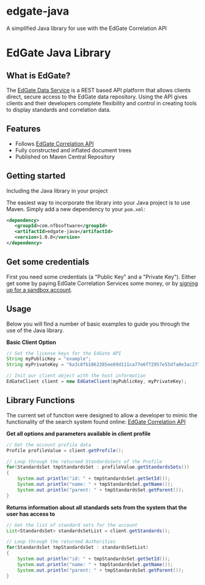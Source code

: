 # edgate-java
A simplified Java library for use with the EdGate Correlation API

# EdGate Java Library

## What is EdGate?

The [EdGate Data Service](http://correlation.edgate.com/api/docs) is a REST based API platform that allows clients direct, secure access to the EdGate data repository. Using the API gives clients and their developers complete flexibility and control in creating tools to display standards and correlation data.

Features
--------

  * Follows [EdGate Correlation API](http://correlation.edgate.com/api/docs)
  * Fully constructed and inflated document trees
  * Published on Maven Central Repository

Getting started
---------------
Including the Java library in your project

The easiest way to incorporate the library into your Java project is to use Maven. Simply add a new dependency to your `pom.xml`:

```xml
<dependency>
   <groupId>com.nfbsoftware</groupId>
   <artifactId>edgate-java</artifactId>
   <version>1.0.0</version>
</dependency>
```

Get some credentials
-----

First you need some credentials (a "Public Key" and a "Private Key").  Either get some by paying EdGate Correlation Services some money, or by [signing up for a sandbox account](http://correlation.edgate.com/products_services/samples.html).


Usage
-----
Below you will find a number of basic examples to guide you through the use of the Java library.

**Basic Client Option**

```java
// Set the license keys for the EdGate API
String myPublicKey = "example";
String myPrivateKey = "6a3c8fb1062285ee69d111ca77e6f72957e55dfa0e3ac277a5a5ef82c7ba6208";

// Init our client object with the host information
EdGateClient client = new EdGateClient(myPublicKey, myPrivateKey);
```

Library Functions
-----
The current set of function were designed to allow a developer to mimic the functionality of the search system found online: [EdGate Correlation API](http://api.edgate.com/navigate/)

**Get all options and parameters available in client profile**

```java	
// Get the account profile data
Profile profileValue = client.getProfile();

// Loop through the returned StandardsSets of the Profile
for(StandardsSet tmpStandardsSet : profileValue.getStandardsSets())
{
	System.out.println("id: " + tmpStandardsSet.getSetId());
	System.out.println("name: " + tmpStandardsSet.getName());
	System.out.println("parent: " + tmpStandardsSet.getParent());
}
```

**Returns information about all standards sets from the system that the user has access to**

```java	
// Get the list of standard sets for the account
List<StandardsSet> standardsSetList = client.getStandards();

// Loop through the returned Authorities
for(StandardsSet tmpStandardsSet : standardsSetList)
{
	System.out.println("id: " + tmpStandardsSet.getSetId());
	System.out.println("name: " + tmpStandardsSet.getName());
	System.out.println("parent: " + tmpStandardsSet.getParent());
}
```